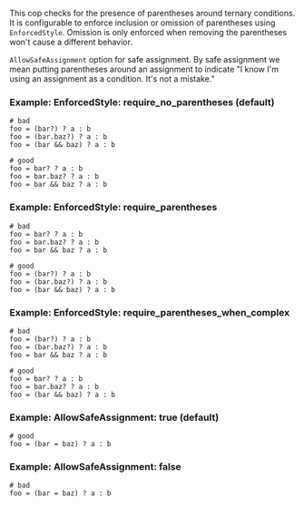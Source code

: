 This cop checks for the presence of parentheses around ternary
conditions. It is configurable to enforce inclusion or omission of
parentheses using `EnforcedStyle`. Omission is only enforced when
removing the parentheses won't cause a different behavior.

`AllowSafeAssignment` option for safe assignment.
By safe assignment we mean putting parentheses around
an assignment to indicate "I know I'm using an assignment
as a condition. It's not a mistake."

### Example: EnforcedStyle: require_no_parentheses (default)
    # bad
    foo = (bar?) ? a : b
    foo = (bar.baz?) ? a : b
    foo = (bar && baz) ? a : b

    # good
    foo = bar? ? a : b
    foo = bar.baz? ? a : b
    foo = bar && baz ? a : b

### Example: EnforcedStyle: require_parentheses
    # bad
    foo = bar? ? a : b
    foo = bar.baz? ? a : b
    foo = bar && baz ? a : b

    # good
    foo = (bar?) ? a : b
    foo = (bar.baz?) ? a : b
    foo = (bar && baz) ? a : b

### Example: EnforcedStyle: require_parentheses_when_complex
    # bad
    foo = (bar?) ? a : b
    foo = (bar.baz?) ? a : b
    foo = bar && baz ? a : b

    # good
    foo = bar? ? a : b
    foo = bar.baz? ? a : b
    foo = (bar && baz) ? a : b

### Example: AllowSafeAssignment: true (default)
    # good
    foo = (bar = baz) ? a : b

### Example: AllowSafeAssignment: false
    # bad
    foo = (bar = baz) ? a : b
